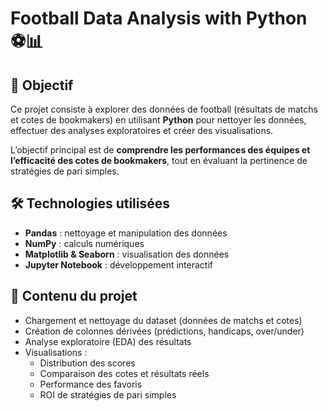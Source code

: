 # Football Data Analysis with Python ⚽📊

## 🎯 Objectif
Ce projet consiste à explorer des données de football (résultats de matchs et cotes de bookmakers) 
en utilisant **Python** pour nettoyer les données, effectuer des analyses exploratoires et créer des visualisations.  

L’objectif principal est de **comprendre les performances des équipes et l’efficacité des cotes de bookmakers**, 
tout en évaluant la pertinence de stratégies de pari simples.

## 🛠️ Technologies utilisées
- **Pandas** : nettoyage et manipulation des données
- **NumPy** : calculs numériques
- **Matplotlib & Seaborn** : visualisation des données
- **Jupyter Notebook** : développement interactif

## 📂 Contenu du projet
- Chargement et nettoyage du dataset (données de matchs et cotes)
- Création de colonnes dérivées (prédictions, handicaps, over/under)
- Analyse exploratoire (EDA) des résultats
- Visualisations :
  - Distribution des scores
  - Comparaison des cotes et résultats réels
  - Performance des favoris
  - ROI de stratégies de pari simples
